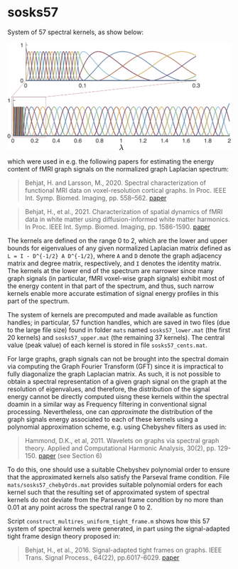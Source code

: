 # sosks57

System of 57 spectral kernels, as show below: 

![system of 57 spectral kernels](figs/sosks57.jpg?raw=true)

which were used in e.g. the following papers for estimating the energy content of fMRI graph signals on the normalized graph Laplacian spectrum: 

> Behjat, H. and Larsson, M., 2020. Spectral characterization of functional MRI data on voxel-resolution cortical graphs. In Proc. IEEE Int.
Symp. Biomed. Imaging, pp. 558–562. [paper](https://arxiv.org/abs/1910.09507)

> Behjat, H., et al., 2021. Characterization of spatial dynamics of fMRI data in white matter using diffusion-informed white matter harmonics. In Proc. IEEE Int. Symp. Biomed. Imaging, pp. 1586-1590. [paper](https://doi.org/10.1101/2020.10.28.359125)

The kernels are defined on the range 0 to 2, which are the lower and upper bounds for eigenvalues of any given normalized Laplacian matrix defined as `L = I - D^{-1/2} A D^{-1/2}`, where `A` and `D` denote the graph adjacency matrix and degree matrix, respectively, and `I` denotes the identity matrix. The kernels at the lower end of the spectrum are narrower since many graph signals (in particular, fMRI voxel-wise graph signals) exhibit most of the energy content in that part of the spectrum, and thus, such narrow kernels enable more accurate estimation of signal energy profiles in this part of the spectrum. 

The system of kernels are precomputed and made available as function handles; in particular, 57 function handles, which are saved in two files (due to the large file size) found in folder `mats` named `sosks57_lower.mat` (the first 20 kernels) and `sosks57_upper.mat` (the remaining 37 kernels). The central value (peak value) of each kernel is stored in file `sosks57_cents.mat`. 

For large graphs, graph signals can not be brought into the spectral domain via computing the Graph Fourier Transform (GFT) since it is impractical to fully diagonalize the graph Laplacian matrix. As such, it is not possible to obtain a spectral representation of a given graph signal on the graph at the resolution of eigenvalues, and therefore, the distribution of the signal energy cannot be directly computed uisng these kernels within the spectral doamin in a similar way as Frequency filtering in conventional signal processing. Nevertheless, one can *approximate* the distribution of the graph signals energy associated to each of these kernels using a polynomial approximation scheme, e.g. using Chebyshev filters as used in: 

> Hammond, D.K., et al, 2011. Wavelets on graphs via spectral graph theory. Applied and Computational Harmonic Analysis, 30(2), pp. 129-150. [paper](https://doi.org/10.1016/j.acha.2010.04.005) (see Section 6) 

To do this, one should use a suitable Chebyshev polynomial order to ensure that the approximated kernels also satisfy the Parseval frame condition. File `mats/sosks57_chebyOrds.mat` provides suitable polynomial orders for each kernel such that the resulting set of approximated system of spectral kernels do not deviate from the Parseval frame condition by no more than 0.01 at any point across the spectral range 0 to 2. 

Script `construct_multires_uniform_tight_frame.m` shows how this 57 system of spectral kernels were generated, in part using the signal-adapted tight frame design theory proposed in:

> Behjat, H., et al., 2016. Signal-adapted tight frames on graphs. IEEE Trans. Signal Process., 64(22), pp.6017-6029. [paper](https://bme.lth.se/fileadmin/biomedicalengineering/Personal_folders/Hamid_Behjat/HBehjat_TSP2016.pdf)

    
